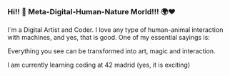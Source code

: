 ### Hi!! 👋 Meta-Digital-Human-Nature Morld!!! 🌍❤

I´m a Digital Artist and Coder. I love any type of human-animal interaction with machines, and yes, that is good. One of my essential sayings is:

  Everything you see can be transformed into art, magic and interaction.

I am currently learning coding at 42 madrid (yes, it is exciting)

<!--
**Brandommoore/Brandommoore** is a ✨ _special_ ✨ repository because its `README.md` (this file) appears on your GitHub profile.

Here are some ideas to get you started:

- 🔭 I’m currently working on ...
- 🌱 I’m currently learning ...
- 👯 I’m looking to collaborate on ...
- 🤔 I’m looking for help with ...
- 💬 Ask me about ...
- 📫 How to reach me: ...
- 😄 Pronouns: ...
- ⚡ Fun fact: ...
-->
